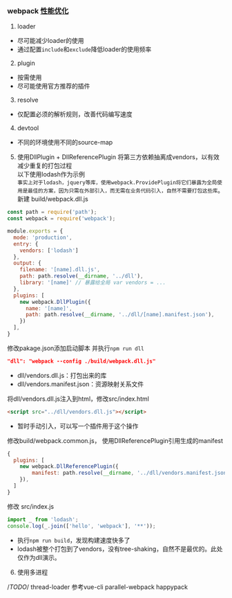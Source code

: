 ### webpack [性能优化](https://webpack.js.org/guides/build-performance/)
1. loader
- 尽可能减少loader的使用
- 通过配置`include`和`exclude`降低loader的使用频率

2. plugin
- 按需使用
- 尽可能使用官方推荐的插件

3. resolve
- 仅配置必须的解析规则，改善代码编写速度

4. devtool
- 不同的环境使用不同的source-map

5. 使用DllPlugin + DllReferencePlugin
将第三方依赖抽离成vendors，以有效减少重复的打包过程  
以下使用lodash作为示例  
`事实上对于lodash，jquery等库，使用webpack.ProvidePlugin将它们暴露为全局使用是最佳的方案，因为只需在外部引入，而无需在业务代码引入，自然不需要打包这些库`。
新建 build/webpack.dll.js
```js
const path = require('path');
const webpack = require('webpack');

module.exports = {
  mode: 'production',
  entry: {
    vendors: ['lodash']
  },
  output: {
    filename: '[name].dll.js',
    path: path.resolve(__dirname, '../dll'),
    library: '[name]' // 暴露给全局 var vendors = ...
  },
  plugins: [
    new webpack.DllPlugin({
      name: '[name]',
      path: path.resolve(__dirname, '../dll/[name].manifest.json'),
    })
  ],
} 
```
修改pakage.json添加启动脚本 并执行`npm run dll`
```json
"dll": "webpack --config ./build/webpack.dll.js"
```
- dll/vendors.dll.js：打包出来的库
- dll/vendors.manifest.json：资源映射关系文件

将dll/vendors.dll.js注入到html，修改src/index.html
```html
<script src="../dll/vendors.dll.js"></script>
```
- 暂时手动引入，可以写一个插件用于这个操作

修改build/webpack.common.js， 使用DllReferencePlugin引用生成的manifest
```js
{
  plugins: [
    new webpack.DllReferencePlugin({
        manifest: path.resolve(__dirname, '../dll/vendors.manifest.json')
    }),
  ]
}
```

修改 src/index.js
```js
import _ from 'lodash';
console.log(_.join(['hello', 'webpack'], '**'));
```
- 执行`npm run build`，发现构建速度快多了
- lodash被整个打包到了vendors，没有tree-shaking，自然不是最优的。此处仅作为dll演示。


6. 使用多进程

/*TODO*/
thread-loader  参考vue-cli
parallel-webpack
happypack
